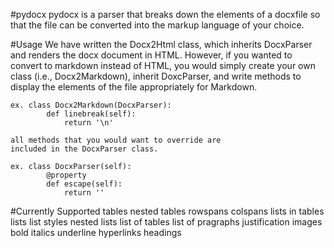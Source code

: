 #pydocx
	pydocx is a parser that breaks down the elements of
	a docxfile so that the file can be converted into 
	the markup language of your choice. 

#Usage
	We have written the Docx2Html class, which inherits
	DocxParser and renders the docx document in HTML.
	However, if you wanted to convert to markdown 
	instead of HTML, you would simply create your own
	class (i.e., Docx2Markdown), inherit DoxcParser, 
	and write methods to display the elements 
	of the file appropriately for Markdown.
	
	ex. class Docx2Markdown(DocxParser):
			def linebreak(self):
				return '\n'
	
	all methods that you would want to override are
	included in the DocxParser class. 
	
	ex. class DocxParser(self):
			@property
    		def escape(self):
        		return ''
    
    
	
#Currently Supported
	tables
		nested tables
		rowspans
		colspans
		lists in tables
	lists
		list styles
		nested lists
		list of tables
		list of pragraphs
	justification
	images
	bold 
	italics
	underline
	hyperlinks
	headings